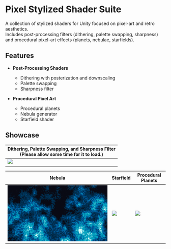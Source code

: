 # Pixel Stylized Shader Suite

A collection of stylized shaders for Unity focused on pixel-art and retro aesthetics.  
Includes post-processing filters (dithering, palette swapping, sharpness) and procedural pixel-art effects (planets, nebulae, starfields).

## Features

- **Post-Processing Shaders**
  - Dithering with posterization and downscaling
  - Palette swapping
  - Sharpness filter

- **Procedural Pixel Art**
  - Procedural planets
  - Nebula generator
  - Starfield shader

## Showcase
| Dithering, Palette Swapping, and Sharpness Filter<br>(Please allow some time for it to load.) |
|---------------------------------------------------|
| ![](docs/images/dither.gif) |

| Nebula | Starfield | Procedural Planets |
|--------|-----------|------------------|
| ![](docs/images/nebula.png) | ![](docs/images/starfield.gif) | ![](docs/images/procplanet.gif) |
